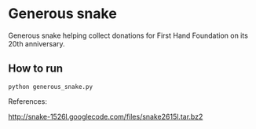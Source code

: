 # Generous snake

Generous snake helping collect donations for First Hand Foundation on its 20th anniversary.

## How to run

```
python generous_snake.py
``` 

References:

http://snake-1526l.googlecode.com/files/snake2615l.tar.bz2
